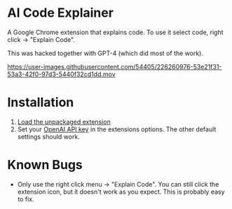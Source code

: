 # AI Code Explainer

A Google Chrome extension that explains code. To use it select code, right click -> "Explain Code".

This was hacked together with GPT-4 (which did most of the work).

https://user-images.githubusercontent.com/54405/226260976-53e21f31-53a3-42f0-97d3-5440f32cd1dd.mov

# Installation
1. [Load the unpackaged extension](https://developer.chrome.com/docs/extensions/mv3/getstarted/development-basics/#load-unpacked)
2. Set your [OpenAI API key](https://platform.openai.com/account/api-keys) in the extensions options. The other default settings should work.

# Known Bugs
- Only use the right click menu -> "Explain Code". You can still click the extension icon, but it doesn't work as you expect. This is probably easy to fix.
